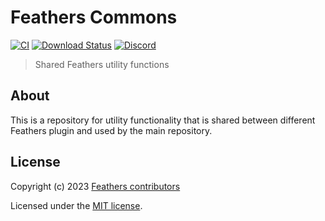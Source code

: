 # Feathers Commons

[![CI](https://github.com/feathersjs/feathers/workflows/CI/badge.svg)](https://github.com/feathersjs/feathers/actions?query=workflow%3ACI)
[![Download Status](https://img.shields.io/npm/dm/@feathersjs/commons.svg?style=flat-square)](https://www.npmjs.com/package/@feathersjs/commons)
[![Discord](https://badgen.net/badge/icon/discord?icon=discord&label)](https://discord.gg/qa8kez8QBx)

> Shared Feathers utility functions

## About

This is a repository for utility functionality that is shared between different Feathers plugin and used by the main repository.

## License

Copyright (c) 2023 [Feathers contributors](https://github.com/feathersjs/feathers/graphs/contributors)

Licensed under the [MIT license](LICENSE).
